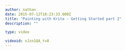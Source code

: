 ```yaml
---
author: nathan
date: 2015-07-12T16:23:33.000Z
title: "Painting with Krita - Getting Started part 2"
description: ""

type: video

videoid: nJzn1QA_tv8
---
```

